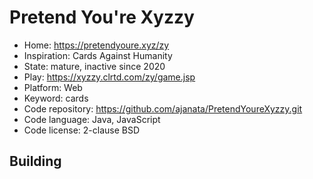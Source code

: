 # Pretend You're Xyzzy

- Home: https://pretendyoure.xyz/zy
- Inspiration: Cards Against Humanity
- State: mature, inactive since 2020
- Play: https://xyzzy.clrtd.com/zy/game.jsp
- Platform: Web
- Keyword: cards
- Code repository: https://github.com/ajanata/PretendYoureXyzzy.git
- Code language: Java, JavaScript
- Code license: 2-clause BSD

## Building
